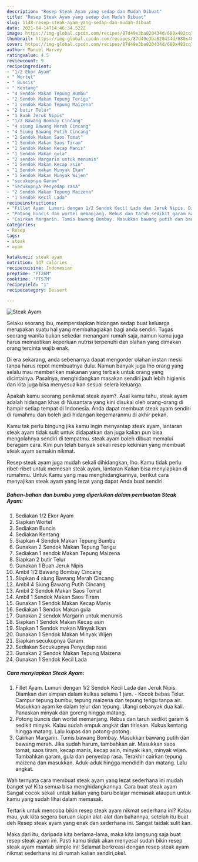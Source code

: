 ```yaml
---
description: "Resep Steak Ayam yang sedap dan Mudah Dibuat"
title: "Resep Steak Ayam yang sedap dan Mudah Dibuat"
slug: 1148-resep-steak-ayam-yang-sedap-dan-mudah-dibuat
date: 2021-04-14T14:46:34.522Z
image: https://img-global.cpcdn.com/recipes/87d49e3ba820434d/680x482cq70/steak-ayam-foto-resep-utama.jpg
thumbnail: https://img-global.cpcdn.com/recipes/87d49e3ba820434d/680x482cq70/steak-ayam-foto-resep-utama.jpg
cover: https://img-global.cpcdn.com/recipes/87d49e3ba820434d/680x482cq70/steak-ayam-foto-resep-utama.jpg
author: Manuel Harvey
ratingvalue: 4.5
reviewcount: 9
recipeingredient:
- "1/2 Ekor Ayam"
- " Wortel"
- " Buncis"
- " Kentang"
- "4 Sendok Makan Tepung Bumbu"
- "2 Sendok Makan Tepung Terigu"
- "1 sendok Makan Tepung Maizena"
- "2 butir Telur"
- "1 Buah Jeruk Nipis"
- "1/2 Bawang Bombay Cincang"
- "4 siung Bawang Merah Cincang"
- "4 Siung Bawang Putih Cincang"
- "2 Sendok Makan Saos Tomat"
- "1 Sendok Makan Saos Tiram"
- "1 Sendok Makan Kecap Manis"
- "1 Sendok Makan gula"
- "2 sendok Margarin untuk menumis"
- "1 Sendok Makan Kecap asin"
- "1 Sendok makan Minyak Ikan"
- "1 Sendok Makan Minyak Wijen"
- "secukupnya Garam"
- "Secukupnya Penyedap rasa"
- "2 Sendok Makan Tepung Maizena"
- "1 Sendok Kecil Lada"
recipeinstructions:
- "Fillet Ayam. Lumuri dengan 1/2 Sendok Kecil Lada dan Jeruk Nipis. Diamkan dan simpan dalam kulkas selama 1 jam. Kocok bebas Telur. Campur tepung bumbu, tepung maizena dan tepung terigu tanpa air. Masukkan ayam ke dalam telur dan tepung. Ulangi sebanyak dua kali. Panaskan minyak dan goreng hingga matang."
- "Potong buncis dan wortel memanjang. Rebus dan taruh sedikit garam &amp; sedikit minyak. Kalau sudah empuk angkat dan tiriskan. Kukus kentang hingga matang. Lalu kupas dan potong-potong."
- "Cairkan Margarin. Tumis bawang Bombay. Masukkan bawang putih dan bawang merah. Jika sudah harum, tambahkan air. Masukkan saos tomat, saos tiram, kecap manis, kecap asin, minyak ikan, minyak wijen. Tambahkan garam, gula dan penyedap rasa. Terakhir cairkan tepung maizena dan masukkan. Aduk-aduk hingga mendidih dan matang. Lalu angkat."
categories:
- Resep
tags:
- steak
- ayam

katakunci: steak ayam 
nutrition: 147 calories
recipecuisine: Indonesian
preptime: "PT26M"
cooktime: "PT57M"
recipeyield: "1"
recipecategory: Dessert

---
```



![Steak Ayam](https://img-global.cpcdn.com/recipes/87d49e3ba820434d/680x482cq70/steak-ayam-foto-resep-utama.jpg)

Selaku seorang ibu, mempersiapkan hidangan sedap buat keluarga merupakan suatu hal yang membahagiakan bagi anda sendiri. Tugas seorang  wanita bukan sekedar menangani rumah saja, namun kamu juga harus memastikan keperluan nutrisi terpenuhi dan olahan yang dimakan orang tercinta wajib enak.

Di era  sekarang, anda sebenarnya dapat mengorder olahan instan meski tanpa harus repot membuatnya dulu. Namun banyak juga lho orang yang selalu mau memberikan makanan yang terbaik untuk orang yang dicintainya. Pasalnya, menghidangkan masakan sendiri jauh lebih higienis dan kita juga bisa menyesuaikan sesuai selera keluarga. 



Apakah kamu seorang penikmat steak ayam?. Asal kamu tahu, steak ayam adalah hidangan khas di Nusantara yang kini disukai oleh orang-orang di hampir setiap tempat di Indonesia. Anda dapat membuat steak ayam sendiri di rumahmu dan boleh jadi hidangan kegemaranmu di akhir pekan.

Kamu tak perlu bingung jika kamu ingin menyantap steak ayam, lantaran steak ayam tidak sulit untuk didapatkan dan juga kalian pun bisa mengolahnya sendiri di tempatmu. steak ayam boleh dibuat memalui beragam cara. Kini pun telah banyak sekali resep kekinian yang membuat steak ayam semakin nikmat.

Resep steak ayam juga mudah sekali dihidangkan, lho. Kamu tidak perlu ribet-ribet untuk memesan steak ayam, lantaran Kalian bisa menyiapkan di rumahmu. Untuk Kamu yang mau menghidangkannya, berikut cara menyajikan steak ayam yang lezat yang dapat Anda buat sendiri.

<!--inarticleads1-->

##### Bahan-bahan dan bumbu yang diperlukan dalam pembuatan Steak Ayam:

1. Sediakan 1/2 Ekor Ayam
1. Siapkan  Wortel
1. Sediakan  Buncis
1. Sediakan  Kentang
1. Siapkan 4 Sendok Makan Tepung Bumbu
1. Gunakan 2 Sendok Makan Tepung Terigu
1. Sediakan 1 sendok Makan Tepung Maizena
1. Siapkan 2 butir Telur
1. Gunakan 1 Buah Jeruk Nipis
1. Ambil 1/2 Bawang Bombay Cincang
1. Siapkan 4 siung Bawang Merah Cincang
1. Ambil 4 Siung Bawang Putih Cincang
1. Ambil 2 Sendok Makan Saos Tomat
1. Ambil 1 Sendok Makan Saos Tiram
1. Gunakan 1 Sendok Makan Kecap Manis
1. Sediakan 1 Sendok Makan gula
1. Gunakan 2 sendok Margarin untuk menumis
1. Siapkan 1 Sendok Makan Kecap asin
1. Siapkan 1 Sendok makan Minyak Ikan
1. Gunakan 1 Sendok Makan Minyak Wijen
1. Siapkan secukupnya Garam
1. Sediakan Secukupnya Penyedap rasa
1. Gunakan 2 Sendok Makan Tepung Maizena
1. Gunakan 1 Sendok Kecil Lada




<!--inarticleads2-->

##### Cara menyiapkan Steak Ayam:

1. Fillet Ayam. Lumuri dengan 1/2 Sendok Kecil Lada dan Jeruk Nipis. Diamkan dan simpan dalam kulkas selama 1 jam. - Kocok bebas Telur. Campur tepung bumbu, tepung maizena dan tepung terigu tanpa air. Masukkan ayam ke dalam telur dan tepung. Ulangi sebanyak dua kali. Panaskan minyak dan goreng hingga matang.
1. Potong buncis dan wortel memanjang. Rebus dan taruh sedikit garam &amp; sedikit minyak. Kalau sudah empuk angkat dan tiriskan. Kukus kentang hingga matang. Lalu kupas dan potong-potong.
1. Cairkan Margarin. Tumis bawang Bombay. Masukkan bawang putih dan bawang merah. Jika sudah harum, tambahkan air. Masukkan saos tomat, saos tiram, kecap manis, kecap asin, minyak ikan, minyak wijen. Tambahkan garam, gula dan penyedap rasa. Terakhir cairkan tepung maizena dan masukkan. Aduk-aduk hingga mendidih dan matang. Lalu angkat.




Wah ternyata cara membuat steak ayam yang lezat sederhana ini mudah banget ya! Kita semua bisa menghidangkannya. Cara buat steak ayam Sangat cocok sekali untuk kalian yang baru belajar memasak ataupun untuk kamu yang sudah lihai dalam memasak.

Tertarik untuk mencoba bikin resep steak ayam nikmat sederhana ini? Kalau mau, yuk kita segera buruan siapin alat-alat dan bahannya, setelah itu buat deh Resep steak ayam yang enak dan sederhana ini. Sangat taidak sulit kan. 

Maka dari itu, daripada kita berlama-lama, maka kita langsung saja buat resep steak ayam ini. Pasti kamu tiidak akan menyesal sudah bikin resep steak ayam mantab simple ini! Selamat berkreasi dengan resep steak ayam nikmat sederhana ini di rumah kalian sendiri,oke!.

